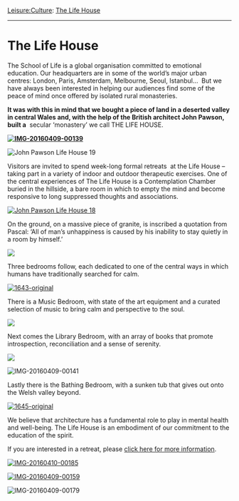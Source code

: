 [Leisure:](https://www.theschooloflife.com/thebookoflife/category/leisure/)[Culture](https://www.theschooloflife.com/thebookoflife/category/leisure/culture/): [The Life House](https://www.theschooloflife.com/thebookoflife/the-life-house/)

* * *

# The Life House

The School of Life is a global organisation committed to emotional education. Our headquarters are in some of the world’s major urban centres: London, Paris, Amsterdam, Melbourne, Seoul, Istanbul… &nbsp;But we have always been interested in helping&nbsp;our audiences find some of the peace of mind once offered by isolated rural monasteries.

**It was with this in mind that we bought a piece of land in a deserted valley in central Wales and, with the help of the British architect John Pawson, built a** &nbsp;secular ‘monastery’ we call THE LIFE HOUSE.

**[![IMG-20160409-00139](https://www.theschooloflife.com/thebookoflife/wp-content/uploads/2016/05/IMG-20160409-00139.jpg)](http://www.thebookoflife.org/wp-content/uploads/2016/05/IMG-20160409-00139.jpg)**

![John Pawson Life House 19](https://www.theschooloflife.com/thebookoflife/wp-content/uploads/2016/05/John-Pawson-Life-House-19.jpeg)

Visitors are invited to spend week-long formal retreats &nbsp;at the Life House – taking part&nbsp;in a variety of indoor and outdoor therapeutic exercises. One of the central experiences of The Life House is a Contemplation Chamber buried in the hillside, a bare room in which to empty the mind and become responsive to long suppressed thoughts and associations.

[![John Pawson Life House 18](https://www.theschooloflife.com/thebookoflife/wp-content/uploads/2016/05/John-Pawson-Life-House-18.jpeg)](http://www.thebookoflife.org/wp-content/uploads/2016/05/John-Pawson-Life-House-18.jpeg)

On the ground, on a massive piece of granite, is inscribed a quotation from Pascal: ‘All of man’s unhappiness is caused by his inability to stay quietly in a room by himself.’

![](http://a2.images.divisare.com/image/upload/c_fit,w_1440/f_auto,q_80/v1461331282/ehnthh0punglzma1k9ap.jpg)

Three bedrooms follow, each dedicated to one of the central ways in which humans have traditionally searched for calm.

[![1643-original](https://www.theschooloflife.com/thebookoflife/wp-content/uploads/2016/05/1643-original.jpg)](http://www.thebookoflife.org/wp-content/uploads/2016/05/1643-original.jpg)

There is a Music Bedroom, with state of the art equipment and a curated selection of music to bring calm and perspective to the soul.

![](https://www.theschooloflife.com/thebookoflife/wp-content/uploads/2016/05/the-life-house_base_2.jpg)

Next comes the Library Bedroom, with an array of books that promote introspection, reconciliation and a sense of serenity.

![](http://www.designboom.com/wp-content/uploads/2016/04/john-pawson-life-house-living-architecture-UK-designboom-06.jpg)

![IMG-20160409-00141](https://www.theschooloflife.com/thebookoflife/wp-content/uploads/2016/05/IMG-20160409-00141.jpg)

Lastly there is the Bathing Bedroom, with a sunken tub that gives out onto the Welsh valley beyond.

[![1645-original](https://www.theschooloflife.com/thebookoflife/wp-content/uploads/2016/05/1645-original.jpg)](http://www.thebookoflife.org/wp-content/uploads/2016/05/1645-original.jpg)

We believe that architecture has a fundamental role to play in mental health and well-being. The Life House is an embodiment of our commitment to the education of the spirit.

If you are interested in a retreat, please [click here for more information](https://www.theschooloflife.com/london/classroom/the-life-house-reading-retreat/).

[![IMG-20160410-00185](https://www.theschooloflife.com/thebookoflife/wp-content/uploads/2016/05/IMG-20160410-00185.jpg)](http://www.thebookoflife.org/wp-content/uploads/2016/05/IMG-20160410-00185.jpg)

[![IMG-20160409-00159](https://www.theschooloflife.com/thebookoflife/wp-content/uploads/2016/05/IMG-20160409-00159.jpg)](http://www.thebookoflife.org/wp-content/uploads/2016/05/IMG-20160409-00159.jpg)

![IMG-20160409-00179](https://www.theschooloflife.com/thebookoflife/wp-content/uploads/2016/05/IMG-20160409-00179.jpg)
